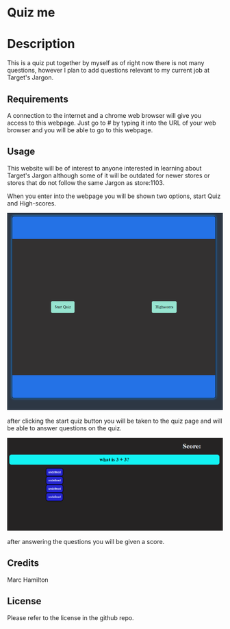 # Quiz me

# Description
This is a quiz put together by myself as of right now there is not many questions, however I plan to add questions relevant to my current job at Target's Jargon.


## Requirements
A connection to the internet and a chrome web browser will give you access to this webpage. Just go to #
by typing it into the URL of your web browser and you will be able to go to this webpage.

## Usage

This website will be of interest to anyone interested in learning about Target's Jargon although some of it will be outdated for newer stores or stores that do not follow the same Jargon as store:1103.

When you enter into the webpage you will be shown two options, start Quiz and High-scores.

![Quiz me Landing Page](/Assets/images/Screenshot-of-Quiz-me-landing-page.png "Quiz me Landing Page")

after clicking the start quiz button you will be taken to the quiz page and will be able to answer questions on the quiz.



![Questions](/Assets/images/Screenshot%20of%20questions.png "Questions")

after answering the questions you will be given a score.

## Credits
Marc Hamilton

## License

Please refer to the license in the github repo.